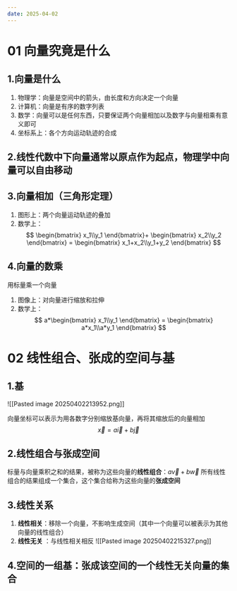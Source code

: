 ```yaml
---
date: 2025-04-02
---
```

# 01 向量究竟是什么
## 1.向量是什么
1. 物理学：向量是空间中的箭头，由长度和方向决定一个向量
2. 计算机：向量是有序的数字列表
3. 数学：向量可以是任何东西，只要保证两个向量相加以及数字与向量相乘有意义即可
4. 坐标系上：各个方向运动轨迹的合成
## 2.线性代数中下向量通常以原点作为起点，物理学中向量可以自由移动

## 3.向量相加（三角形定理）
1. 图形上：两个向量运动轨迹的叠加
2. 数学上：
$$
\begin{bmatrix}
 x_1\\y_1
\end{bmatrix}+
\begin{bmatrix}
 x_2\\y_2
\end{bmatrix}
=
\begin{bmatrix}
 x_1+x_2\\y_1+y_2
\end{bmatrix}
$$

 
## 4.向量的数乘
用标量乘一个向量
1. 图像上：对向量进行缩放和拉伸
2. 数学上：
$$
a*\begin{bmatrix}
 x_1\\y_1
\end{bmatrix}
=
\begin{bmatrix}
 a*x_1\\a*y_1
\end{bmatrix}
$$
# 02 线性组合、张成的空间与基
## 1.基
![[Pasted image 20250402213952.png]]

向量坐标可以表示为用各数字分别缩放基向量，再将其缩放后的向量相加
$$
\vec{x}=a\vec{i}+b\vec{j}
$$
## 2.线性组合与张成空间
标量与向量乘积之和的结果，被称为这些向量的**线性组合**：$a\vec{v}+b\vec{w}$
所有线性组合的结果组成一个集合，这个集合给称为这些向量的**张成空间**

## 3.线性关系
1. **线性相关**：移除一个向量，不影响生成空间（其中一个向量可以被表示为其他向量的线性组合）
2. **线性无关** ：与线性相关相反
![[Pasted image 20250402215327.png]]

## 4.空间的一组基：张成该空间的一个线性无关向量的集合
